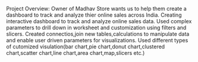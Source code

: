 Project Overview: Owner of Madhav Store wants us to help them create a dashboard to track and analyze thier online sales across India.
Creating interactive dashboard to track and analyze online sales data.
Used complex parameters to drill down in worksheet and customization using filters and slicers.
Created connectios,join new tables,calculations to manipulate data and enable user driven parameters for visualizations.
Used different types of cutomized visulation(bar chart,pie chart,donut chart,clustered chart,scatter chart,line chart,area chart,map,slicers etc.)
